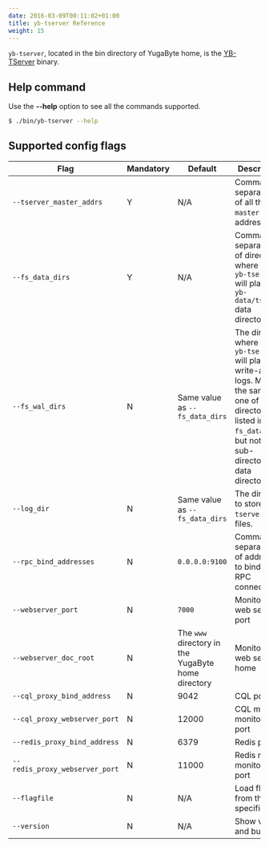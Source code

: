 ```yaml
---
date: 2016-03-09T00:11:02+01:00
title: yb-tserver Reference
weight: 15
---
```


`yb-tserver`, located in the bin directory of YugaByte home, is the [YB-TServer](/architecture/concepts/#yb-tserver) binary.

## Help command

Use the **-\-help** option to see all the commands supported.

```sh
$ ./bin/yb-tserver --help
```

## Supported config flags

Flag | Mandatory | Default | Description 
----------------------|------|---------|------------------------
`--tserver_master_addrs` | Y | N/A  |Comma-separated list of all the `yb-master` RPC addresses.  
`--fs_data_dirs` | Y | N/A | Comma-separated list of directories where the `yb-tserver` will place it's `yb-data/tserver` data directory. 
`--fs_wal_dirs`| N | Same value as `--fs_data_dirs` | The directory where the `yb-tserver` will place its write-ahead logs. May be the same as one of the directories listed in `--fs_data_dirs`, but not a sub-directory of a data directory. 
`--log_dir`| N | Same value as `--fs_data_dirs`   | The directory to store `yb-tserver` log files.  
`--rpc_bind_addresses`| N |`0.0.0.0:9100` | Comma-separated list of addresses to bind to for RPC connections.
`--webserver_port`| N | `7000` | Monitoring web server port
`--webserver_doc_root`| N | The `www` directory in the YugaByte home directory | Monitoring web server home
`--cql_proxy_bind_address`| N | 9042 | CQL port
`--cql_proxy_webserver_port`| N | 12000 | CQL metrics monitoring port
`--redis_proxy_bind_address`| N | 6379  | Redis port
`--redis_proxy_webserver_port`| N | 11000 | Redis metrics monitoring port
`--flagfile`| N | N/A  | Load flags from the specified file.
`--version` | N | N/A | Show version and build info
